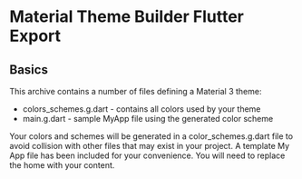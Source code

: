 
# Material Theme Builder Flutter Export

## Basics

This archive contains a number of files defining a Material 3 theme:

 * colors_schemes.g.dart        - contains all colors used by your theme
 * main.g.dart                  - sample MyApp file using the generated color scheme

Your colors and schemes will be generated in a color_schemes.g.dart file to avoid collision
with other files that may exist in your project. A template My App file has been included for 
your convenience. You will need to replace the home with your content.


